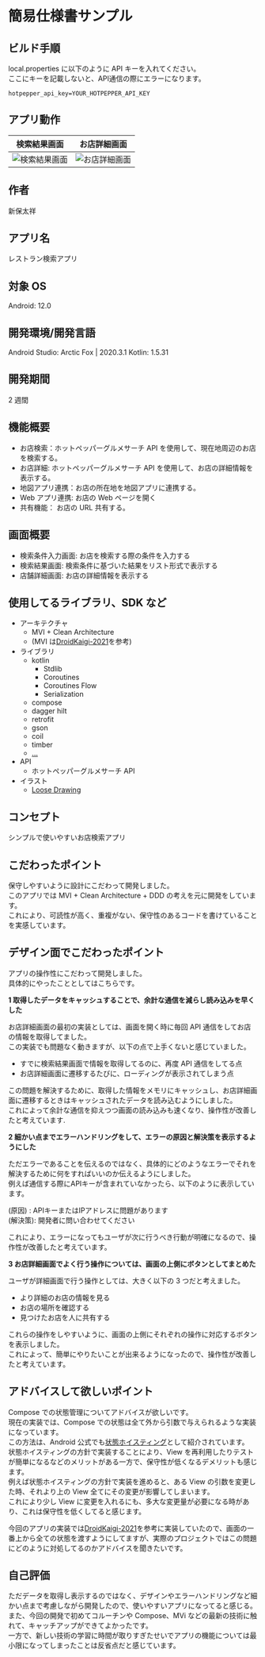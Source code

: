# 簡易仕様書サンプル

## ビルド手順

local.properties に以下のように API キーを入れてください。  
ここにキーを記載しないと、API通信の際にエラーになります。  

```local.properties
hotpepper_api_key=YOUR_HOTPEPPER_API_KEY
```


## アプリ動作

| 検索結果画面 | お店詳細画面 |
| :-------: | :-------: |
| ![検索結果画面](https://user-images.githubusercontent.com/40765910/139814329-c694b4cf-b15c-41de-9604-952bb11b4d2f.gif)| ![お店詳細画面](https://user-images.githubusercontent.com/40765910/139814192-d5ec1709-7a6e-48c6-a99d-56e85392aeb0.gif) |


## 作者

新保太祥

## アプリ名

レストラン検索アプリ

## 対象 OS

Android: 12.0

## 開発環境/開発言語

Android Studio: Arctic Fox | 2020.3.1
Kotlin: 1.5.31

## 開発期間

2 週間

## 機能概要

- お店検索：ホットペッパーグルメサーチ API を使用して、現在地周辺のお店を検索する。
- お店詳細: ホットペッパーグルメサーチ API を使用して、お店の詳細情報を表示する。
- 地図アプリ連携：お店の所在地を地図アプリに連携する。
- Web アプリ連携: お店の Web ページを開く
- 共有機能： お店の URL 共有する。

## 画面概要

- 検索条件入力画面: お店を検索する際の条件を入力する
- 検索結果画面: 検索条件に基づいた結果をリスト形式で表示する
- 店舗詳細画面: お店の詳細情報を表示する

## 使用してるライブラリ、SDK など

- アーキテクチャ
  - MVI + Clean Architecture
  - (MVI は[DroidKaigi-2021](https://github.com/DroidKaigi/conference-app-2021)を参考)
- ライブラリ
  - kotlin
    - Stdlib
    - Coroutines
    - Coroutines Flow
    - Serialization
  - compose
  - dagger hilt
  - retrofit
  - gson
  - coil
  - timber
  - [...](https://github.com/aaazlkm/SearchRestaurantApp/blob/develop/gradle/common.gradle#L55-L101)
- API
  - ホットペッパーグルメサーチ API
- イラスト
  - [Loose Drawing](https://loosedrawing.com/)

## コンセプト

シンプルで使いやすいお店検索アプリ

## こだわったポイント

保守しやすいように設計にこだわって開発しました。  
このアプリでは MVI + Clean Architecture + DDD の考えを元に開発をしています。    
これにより、可読性が高く、重複がない、保守性のあるコードを書けていることを実感しています。    

## デザイン面でこだわったポイント

アプリの操作性にこだわって開発しました。    
具体的にやったこととしてはこちらです。  

**1 取得したデータをキャッシュすることで、余計な通信を減らし読み込みを早くした**

お店詳細画面の最初の実装としては、画面を開く時に毎回 API 通信をしてお店の情報を取得してました。   
この実装でも問題なく動きますが、以下の点で上手くないと感じていました。  

- すでに検索結果画面で情報を取得してるのに、再度 API 通信をしてる点
- お店詳細画面に遷移するたびに、ローディングが表示されてしまう点

この問題を解決するために、取得した情報をメモリにキャッシュし、お店詳細画面に遷移するときはキャッシュされたデータを読み込むようにしました。  
これによって余計な通信を抑えつつ画面の読み込みも速くなり、操作性が改善したと考えています. 

**2 細かい点までエラーハンドリングをして、エラーの原因と解決策を表示するようにした**

ただエラーであることを伝えるのではなく、具体的にどのようなエラーでそれを解決するために何をすればいいのか伝えるようにしました。  
例えば通信する際にAPIキーが含まれていなかったら、以下のように表示しています。  

(原因)  : APIキーまたはIPアドレスに問題があります  
(解決策): 開発者に問い合わせてください  

これにより、エラーになってもユーザが次に行うべき行動が明確になるので、操作性が改善したと考えています。  

**3 お店詳細画面でよく行う操作については、画面の上側にボタンとしてまとめた**

ユーザが詳細画面で行う操作としては、大きく以下の 3 つだと考えました。  

- より詳細のお店の情報を見る
- お店の場所を確認する
- 見つけたお店を人に共有する

これらの操作をしやすいように、画面の上側にそれぞれの操作に対応するボタンを表示しました。  
これによって、簡単にやりたいことが出来るようになったので、操作性が改善したと考えています。  

## アドバイスして欲しいポイント

Compose での状態管理についてアドバイスが欲しいです。  
現在の実装では、Compose での状態は全て外から引数で与えられるような実装になっています。  
この方法は、Android 公式でも[状態ホイスティング](https://developer.android.com/jetpack/compose/state?hl=ja#state-hoisting)として紹介されています。  
状態ホイスティングの方針で実装することにより、View を再利用したりテストが簡単になるなどのメリットがある一方で、保守性が低くなるデメリットも感じます。  
例えば状態ホイスティングの方針で実装を進めると、ある View の引数を変更した時、それより上の View 全てにその変更が影響してしまいます。  
これにより少し View に変更を入れるにも、多大な変更量が必要になる時があり、これは保守性を低くしてると感じます。  

今回のアプリの実装では[DroidKaigi-2021](https://github.com/DroidKaigi/conference-app-2021)を参考に実装していたので、画面の一番上から全ての状態を渡すようにしてますが、実際のプロジェクトではこの問題にどのように対処してるのかアドバイスを聞きたいです。  

## 自己評価

ただデータを取得し表示するのではなく、デザインやエラーハンドリングなど細かい点まで考慮しながら開発したので、使いやすいアプリになってると感じる。  
また、今回の開発で初めてコルーチンや Compose、MVi などの最新の技術に触れて、キャッチアップができてよかったです。  
一方で、新しい技術の学習に時間が取りすぎたせいでアプリの機能については最小限になってしまったことは反省点だと感じています。  
